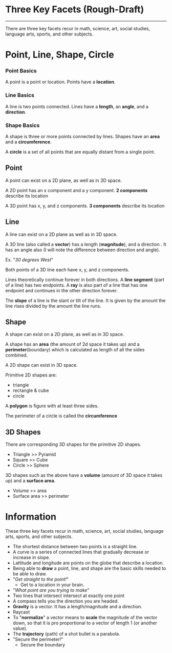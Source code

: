 # Three Key Facets (Rough-Draft)
___

There are three key facets recur in math, science, art, social studies, language arts, sports, and other subjects.

# Point, Line, Shape, Circle

### Point Basics
A point is a point or location.
Points have a **location**.

### Line Basics
A line is two points connected.
Lines have a **length**, an **angle**, and a **direction**.
 

### Shape Basics
A shape is three or more points connected by lines. Shapes have an **area** and a **circumference**. 

A **circle** is a set of all points that are equally distant from a single point. 

## Point

A point can exist on a 2D plane, as well as in 3D space. 

A 2D point has an x component and a y component. **2 components** describe its location

A 3D point has x, y, and z components. **3 components** describe its location

## Line

A line can exist on a 2D plane as well as in 3D space.

A 3D line (also called a **vector**) has a length (**magnitude**), and a direction . It has an angle also (I will note the difference between direction and angle).

Ex. "*30 degrees West*"

Both points of a 3D line each have x, y, and z components.

Lines theoretically continue forever in both directions. A **line segment** (part of a line) has two endpoints. A **ray** is also part of a line that has one endpoint and continues in the other direction forever.

The **slope** of a line is the slant or tilt of the line. It is given by the amount the line rises divided by the amount the line runs. 

## Shape

A shape can exist on a 2D plane, as well as in 3D space.

A shape has an **area** (the amount of 2d space it takes up) and a **perimeter**(boundary) which is calculated as length of all the sides combined.

A 2D shape can exist in 3D space. 

Primitive 2D shapes are:

- triangle
- rectangle & cube
- circle

A **polygon** is figure with at least three sides.


The perimeter of a circle is called the **circumference**

## 3D Shapes
There are corresponding 3D shapes for the primitive 2D shapes.

- Triangle >> Pyramid
- Square >> Cube
- Circle >> Sphere

3D shapes such as the above have a **volume** (amount of 3D space it takes up) and a **surface area**.

- Volume >> area
- Surface area >> perimeter

# Information

These three key facets recur in math, science, art, social studies, language arts, sports, and other subjects. 

- The shortest distance between two points is a straight line.
- A curve is a series of connected lines that gradually decrease or increase in slope.
- Lattitude and longitude are points on the globe that describe a location.
- Being able to **draw** a point, line, and shape are the basic skills needed to be able to draw.
- "*Get straight to the point!*"
	- Get to a location in your brain. 
- "*What point are you trying to make*"
- Two lines that intersect intersect at exactly one point
- A compass tells you the direction you are headed.
- **Gravity** is a vector. It has a length/magnitude and a direction.
- Raycast
- To "**normalize**" a vector means to **scale** the magnitude of the vector down, so that it is pro proportional to a vector of length 1 (or another value).
- The **trajectory** (path) of a shot bullet is a parabola.
- "Secure the perimeter!"
	- Secure the boundary

